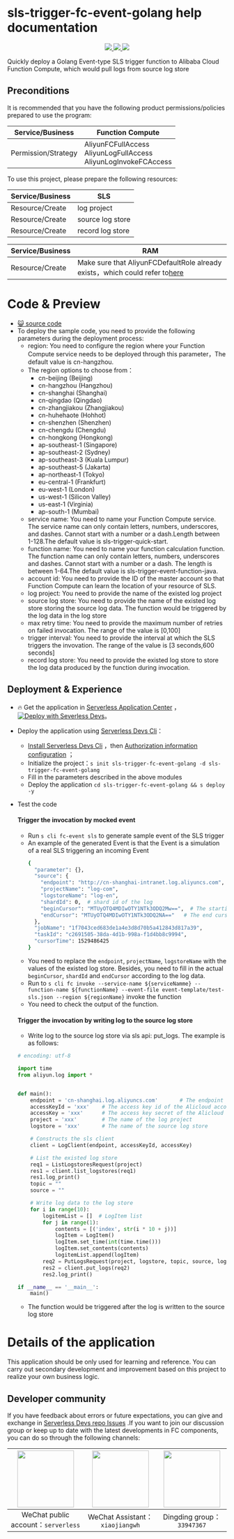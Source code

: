 # sls-trigger-fc-event-golang help documentation

<p align="center" class="flex justify-center">
    <a href="https://www.serverless-devs.com" class="ml-1">
    <img src="http://editor.devsapp.cn/icon?package=sls-trigger-fc-event-golang&type=packageType">
  </a>
  <a href="http://www.devsapp.cn/details.html?name=sls-trigger-fc-event-golang" class="ml-1">
    <img src="http://editor.devsapp.cn/icon?package=sls-trigger-fc-event-golang&type=packageVersion">
  </a>
  <a href="http://www.devsapp.cn/details.html?name=sls-trigger-fc-event-golang" class="ml-1">
    <img src="http://editor.devsapp.cn/icon?package=sls-trigger-fc-event-golang&type=packageDownload">
  </a>
</p>

<description>

Quickly deploy a Golang Event-type SLS trigger function to Alibaba Cloud Function Compute, which would pull logs from source log store

</description>


## Preconditions
It is recommended that you have the following product permissions/policies prepared to use the program:

| Service/Business | Function Compute |     
| --- |  --- |   
| Permission/Strategy | AliyunFCFullAccess<br>AliyunLogFullAccess<br>AliyunLogInvokeFCAccess |  

To use this project, please prepare the following resources:

| Service/Business | SLS |     
| --- |  --- |   
| Resource/Create | log project |  
| Resource/Create | source log store  |
| Resource/Create | record log store  |

| Service/Business | RAM |     
| --- |  --- |   
| Resource/Create | Make sure that AliyunFCDefaultRole already exists，which could refer to[here](https://help.aliyun.com/document_detail/181589.html) |  


<codepre id="codepre">

# Code & Preview

- [ :smiley_cat:  source code](https://github.com/devsapp/start-fc/blob/main/event-function/sls-trigger-fc-event-golang)
- To deploy the sample code, you need to provide the following parameters during the deployment process:
    - region: You need to configure the region where your Function Compute service needs to be deployed through this parameter，The default value is cn-hangzhou.
    - The region options to choose from：
      - cn-beijing (Beijing)
      - cn-hangzhou (Hangzhou)
      - cn-shanghai (Shanghai)
      - cn-qingdao (Qingdao)
      - cn-zhangjiakou (Zhangjiakou)
      - cn-huhehaote (Hohhot)
      - cn-shenzhen (Shenzhen)
      - cn-chengdu (Chengdu)
      - cn-hongkong (Hongkong)
      - ap-southeast-1 (Singapore)
      - ap-southeast-2 (Sydney)
      - ap-southeast-3 (Kuala Lumpur)
      - ap-southeast-5 (Jakarta)
      - ap-northeast-1 (Tokyo)
      - eu-central-1 (Frankfurt)
      - eu-west-1 (London)
      - us-west-1 (Silicon Valley)
      - us-east-1 (Virginia)
      - ap-south-1 (Mumbai)
    - service name: You need to name your Function Compute service. The service name can only contain letters, numbers, underscores, and dashes. Cannot start with a number or a dash.Length between 1-128.The default value is sls-trigger-quick-start.
    - function name: You need to name your function calculation function. The function name can only contain letters, numbers, underscores and dashes. Cannot start with a number or a dash. The length is between 1-64.The default value is sls-trigger-event-function-java.
    - account id: You need to provide the ID of the master account so that Function Compute can learn the location of your resource of SLS.
    - log project: You need to provide the name of the existed log project
    - source log store: You need to provide the name of the existed log store storing the source log data. The function would be triggered by the log data in the log store
    - max retry time: You need to provide the maximum number of retries on failed invocation. The range of the value is [0,100]
    - trigger interval: You need to provide the interval at which the SLS triggers the invovation. The range of the value is [3 seconds,600 seconds]
    - record log store: You need to provide the existed log store to store the log data produced by the function during invocation.


</codepre>

<deploy>

## Deployment & Experience

<appcenter>

-  :fire: Get the application in [Serverless Application Center](https://fcnext.console.aliyun.com/applications/create?template=sls-trigger-fc-event-golang) ，
[![Deploy with Severless Devs](https://img.alicdn.com/imgextra/i1/O1CN01w5RFbX1v45s8TIXPz_!!6000000006118-55-tps-95-28.svg)](https://fcnext.console.aliyun.com/applications/create?template=sls-trigger-fc-event-golang)。 

</appcenter>

- Deploy the application using [Serverless Devs Cli](https://www.serverless-devs.com/serverless-devs/install)：
    - [Install Serverless Devs Cli](https://www.serverless-devs.com/serverless-devs/install) ，then [Authorization information configuration](https://www.serverless-devs.com/fc/config) ；
    - Initialize the project：`s init sls-trigger-fc-event-golang -d sls-trigger-fc-event-golang` 
    - Fill in the parameters described in the above modules
    - Deploy the application `cd sls-trigger-fc-event-golang && s deploy -y`
  
- Test the code

  #### Trigger the invocation by mocked event
  
  - Run `s cli fc-event sls` to generate sample event of the SLS trigger
  - An example of the generated Event is that the Event is a simulation of a real SLS triggering an incoming Event
    ```bash
    {
      "parameter": {},
      "source": {
        "endpoint": "http://cn-shanghai-intranet.log.aliyuncs.com",
        "projectName": "log-com",
        "logstoreName": "log-en",
        "shardId": 0,  # shard id of the log
        "beginCursor": "MTUyOTQ4MDIwOTY1NTk3ODQ2Mw==",  # The starting cursor, indicating where to start reading data
        "endCursor": "MTUyOTQ4MDIwOTY1NTk3ODQ2NA=="   # The end cursor, indicating where to read data to end
      },
      "jobName": "1f7043ced683de1a4e3d8d70b5a412843d817a39",
      "taskId": "c2691505-38da-4d1b-998a-f1d4bb8c9994",
      "cursorTime": 1529486425
    }
    ```
  - You need to replace the `endpoint`, `projectName`, `logstoreName` with the values of the existed log store. Besides, you need to fill in the actual `beginCursor`, `shardId` and `endCursor` according to the log data.
  - Run to `s cli fc invoke --service-name ${serviceNamme} --function-name ${functionName} --event-file event-template/test-sls.json --region ${regionName}` invoke the function
  - You need to check the output of the function.
  
  #### Trigger the invocation by writing log to the source log store
  
  - Write log to the source log store via sls api: put_logs. The example is as follows:
  ```python
  # encoding: utf-8
  
  import time
  from aliyun.log import *
  
  
  def main():
      endpoint = 'cn-shanghai.log.aliyuncs.com'       # The endpoint of the log project
      accessKeyId = 'xxx'    # The access key id of the Alicloud account
      accessKey = 'xxx'      # The access key secret of the Alicloud account
      project = 'xxx'        # The name of the log project
      logstore = 'xxx'       # The name of the source log store
  
      # Constructs the sls client
      client = LogClient(endpoint, accessKeyId, accessKey)
  
      # List the existed log store
      req1 = ListLogstoresRequest(project)
      res1 = client.list_logstores(req1)
      res1.log_print()
      topic = ""
      source = ""
  
      # Write log data to the log store
      for i in range(10):
          logitemList = []  # LogItem list
          for j in range(1):
              contents = [('index', str(i * 10 + j))]
              logItem = LogItem()
              logItem.set_time(int(time.time()))
              logItem.set_contents(contents)
              logitemList.append(logItem)
          req2 = PutLogsRequest(project, logstore, topic, source, logitemList)
          res2 = client.put_logs(req2)
          res2.log_print()
  
  if __name__ == '__main__':
      main()
  ```
  - The function would be triggered after the log is written to the source log store

</deploy>

<appdetail id="flushContent">

# Details of the application



This application should be only used for learning and reference. You can carry out secondary development and improvement based on this project to realize your own business logic.



</appdetail>

<devgroup>

## Developer community

If you have feedback about errors or future expectations, you can give and exchange in  [Serverless Devs repo Issues](https://github.com/serverless-devs/serverless-devs/issues) .If you want to join our discussion group or keep up to date with the latest developments in FC components, you can do so through the following channels:

<p align="center">

| <img src="https://serverless-article-picture.oss-cn-hangzhou.aliyuncs.com/1635407298906_20211028074819117230.png" width="130px" > | <img src="https://serverless-article-picture.oss-cn-hangzhou.aliyuncs.com/1635407044136_20211028074404326599.png" width="130px" > | <img src="https://serverless-article-picture.oss-cn-hangzhou.aliyuncs.com/1635407252200_20211028074732517533.png" width="130px" > |
|--- | --- | --- |
| <center>WeChat public account：`serverless`</center> | <center>WeChat Assistant：`xiaojiangwh`</center> | <center>Dingding group：`33947367`</center> | 

</p>

</devgroup>